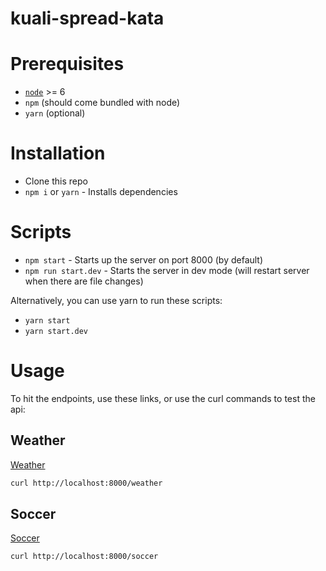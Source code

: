 # kuali-spread-kata

# Prerequisites

- [`node`](https://nodejs.org/en/) >= 6
- `npm` (should come bundled with node)
- `yarn` (optional)

# Installation

- Clone this repo
- `npm i` or `yarn` - Installs dependencies

# Scripts

- `npm start` - Starts up the server on port 8000 (by default)
- `npm run start.dev` - Starts the server in dev mode (will restart server when
  there are file changes)

Alternatively, you can use yarn to run these scripts:

- `yarn start`
- `yarn start.dev`

# Usage

To hit the endpoints, use these links, or use the curl commands to test the api:

## Weather

[Weather](http://localhost:8000/weather)

```sh
curl http://localhost:8000/weather
```

## Soccer

[Soccer](http://localhost:8000/soccer)

```sh
curl http://localhost:8000/soccer
```
